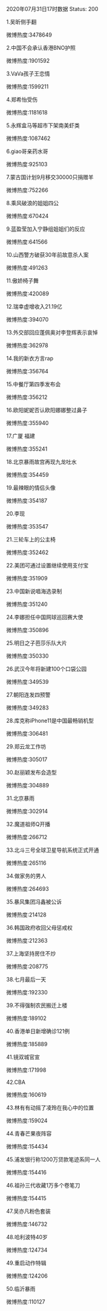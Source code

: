 2020年07月31日17时数据
Status: 200

1.吴昕侧手翻

微博热度:3478649

2.中国不会承认香港BNO护照

微博热度:1901592

3.VaVa孩子王恋情

微博热度:1599211

4.郑希怡受伤

微博热度:1181618

5.永辉盒马等超市下架南美虾类

微博热度:1087462

6.giao哥亲药水哥

微博热度:925103

7.蒙古国计划9月移交30000只捐赠羊

微博热度:752266

8.乘风破浪的姐姐四公

微博热度:670424

9.蓝盈莹加入宁静组姐姐们的反应

微博热度:641566

10.山西警方破获30年前故意杀人案

微博热度:491263

11.傲娇椅子舞

微博热度:420089

12.瑞幸虚增收入21.19亿

微博热度:394070

13.外交部回应蓬佩奥对李登辉表示哀悼

微博热度:362978

14.我的新衣方言rap

微博热度:356764

15.中餐厅第四季发布会

微博热度:356212

16.欧阳妮妮否认欧阳娜娜整过鼻子

微博热度:355940

17.广厦 福建

微博热度:355241

18.北京暴雨故宫再现九龙吐水

微博热度:354459

19.最辣眼的情侣头像

微博热度:354187

20.李现

微博热度:353547

21.三轮车上的公主椅

微博热度:352462

22.美团可通过设置继续使用支付宝

微博热度:351909

23.中国新说唱海选录制

微博热度:351240

24.李娜担任中国网球巡回赛大使

微博热度:350896

25.明日之子芭莎乐队大片

微博热度:350330

26.武汉今年将新建100个口袋公园

微博热度:349539

27.朝阳连发四预警

微博热度:349283

28.库克称iPhone11是中国最畅销机型

微博热度:306481

29.郑云龙工作坊

微博热度:305017

30.赵丽颖发布会造型

微博热度:304889

31.北京暴雨

微博热度:302914

32.魔道祖师Q开播

微博热度:266712

33.北斗三号全球卫星导航系统正式开通

微博热度:265116

34.做家务的男人

微博热度:264693

35.暴风集团冯鑫被公诉

微博热度:214128

36.韩国政府收回父母惩戒权

微博热度:212363

37.上海坚持房住不炒

微博热度:208775

38.七月最后一天

微博热度:192330

39.不得强制农民搬迁上楼

微博热度:189102

40.香港单日新增确诊121例

微博热度:185889

41.镜双城官宣

微博热度:171998

42.CBA

微博热度:160619

43.林有有动摇了凌玲在我心中的位置

微博热度:159024

44.青春芒果夜阵容

微博热度:154434

45.浦发银行称1200万贷款笔迹系同一人

微博热度:154416

46.祖孙三代收藏1万多个卷笔刀

微博热度:154415

47.吴亦凡粉色套装

微博热度:146732

48.哈利波特40岁

微博热度:124734

49.重启动作特辑

微博热度:124206

50.临沂暴雨

微博热度:110127

